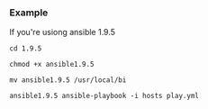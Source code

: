### Example 

If you're usiong ansible 1.9.5

```
cd 1.9.5

chmod +x ansible1.9.5

mv ansible1.9.5 /usr/local/bi

ansible1.9.5 ansible-playbook -i hosts play.yml
```
